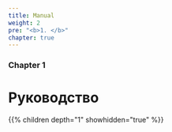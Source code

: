 ```yaml
---
title: Manual
weight: 2
pre: "<b>1. </b>"
chapter: true
---
```


### Chapter 1

# Руководство

{{% children depth="1" showhidden="true" %}}
